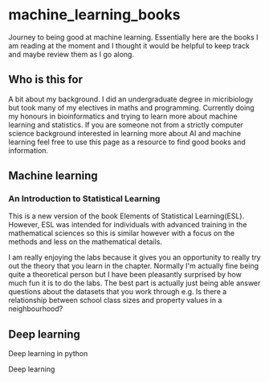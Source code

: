 # machine_learning_books
Journey to being good at machine learning. Essentially here are the books I am reading at the moment and I thought it would be helpful to keep track and maybe review them as I go along. 

## Who is this for
A bit about my background. I did an undergraduate degree in micribiology but took many of my electives in maths and programming. Currently doing my honours in bioinformatics and trying to learn more about machine learning and statistics. If you are someone not from a strictly computer science background interested in learning more about AI and machine learning feel free to use this page as a resource to find good books and information. 

## Machine learning
### An Introduction to Statistical Learning
 This is a new version of the book Elements of Statistical Learning(ESL). However, ESL was intended for individuals with advanced training in the mathematical sciences so this is similar however with a focus on the methods and less on the mathematical details. 
 
I am really enjoying the labs because it gives you an opportunity to really try out the theory that you learn in the chapter. Normally I'm actually fine being quite a theoretical person but I have been pleasantly surprised by how much fun it is to do the labs. The best part is actually just being able answer questions about the datasets that you work through e.g. Is there a relationship between school class sizes and property values in a neighbourhood? 

## Deep learning

Deep learning in python

Deep learning 
